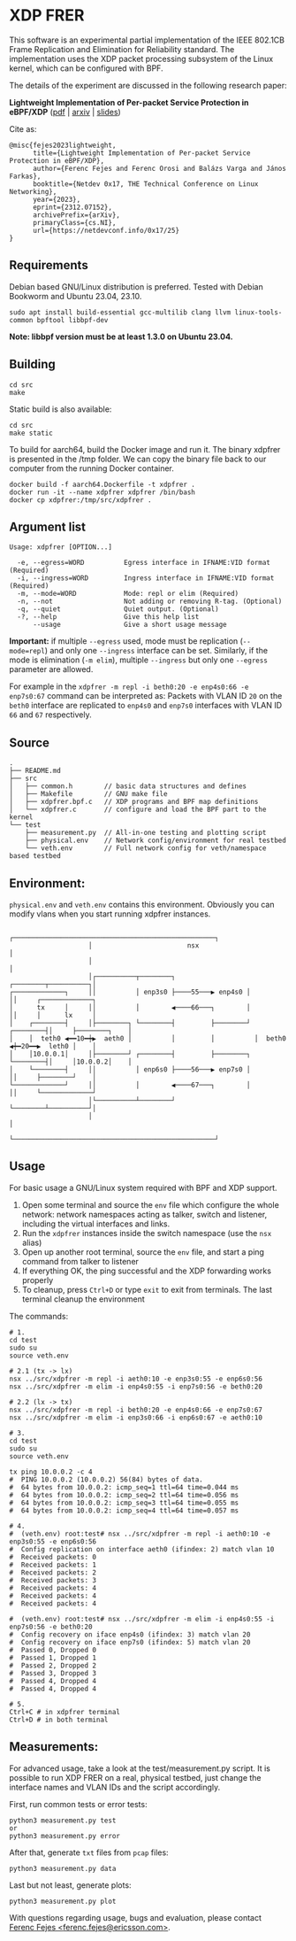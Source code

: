 # XDP FRER

This software is an experimental partial implementation of the IEEE 802.1CB Frame Replication and Elimination for Reliability standard.
The implementation uses the XDP packet processing subsystem of the Linux kernel, which can be configured with BPF.

The details of the experiment are discussed in the following research paper:

__Lightweight Implementation of Per-packet Service Protection in eBPF/XDP__ ([pdf](https://netdevconf.info/0x17/docs/netdev-0x17-paper25-talk-paper.pdf) | [arxiv](https://arxiv.org/abs/2312.07152) | [slides](https://netdevconf.info/0x17/docs/netdev-0x17-paper25-talk-slides/netdev0x17_xdpfrer_slides.pdf))

Cite as:

```
@misc{fejes2023lightweight,
      title={Lightweight Implementation of Per-packet Service Protection in eBPF/XDP}, 
      author={Ferenc Fejes and Ferenc Orosi and Balázs Varga and János Farkas},
      booktitle={Netdev 0x17, THE Technical Conference on Linux Networking},
      year={2023},
      eprint={2312.07152},
      archivePrefix={arXiv},
      primaryClass={cs.NI},
      url={https://netdevconf.info/0x17/25}
}
```

## Requirements

Debian based GNU/Linux distribution is preferred.
Tested with Debian Bookworm and Ubuntu 23.04, 23.10.

```
sudo apt install build-essential gcc-multilib clang llvm linux-tools-common bpftool libbpf-dev
```

**Note: libbpf version must be at least 1.3.0 on Ubuntu 23.04.**

## Building

```
cd src
make
```

Static build is also available:
```
cd src
make static
```

To build for aarch64, build the Docker image and run it. The binary xdpfrer is presented in the /tmp folder. We can copy the binary file back to our computer from the running Docker container.
```
docker build -f aarch64.Dockerfile -t xdpfrer .
docker run -it --name xdpfrer xdpfrer /bin/bash
docker cp xdpfrer:/tmp/src/xdpfrer .
```

## Argument list

```
Usage: xdpfrer [OPTION...]

  -e, --egress=WORD          Egress interface in IFNAME:VID format (Required)
  -i, --ingress=WORD         Ingress interface in IFNAME:VID format (Required)
  -m, --mode=WORD            Mode: repl or elim (Required)
  -n, --not                  Not adding or removing R-tag. (Optional)
  -q, --quiet                Quiet output. (Optional)
  -?, --help                 Give this help list
      --usage                Give a short usage message
```

__Important:__ if multiple `--egress` used, mode must be replication (`--mode=repl`) and only one `--ingress` interface can be set.
Similarly, if the mode is elimination (`-m elim`), multiple `--ingress` but only one `--egress` parameter are allowed.

For example in the `xdpfrer -m repl -i beth0:20 -e enp4s0:66 -e enp7s0:67` command can be interpreted as:
Packets with VLAN ID `20` on the `beth0` interface are replicated to `enp4s0` and `enp7s0` interfaces with VLAN ID `66` and `67` respectively.

## Source

```
.
├── README.md
├── src
│   ├── common.h        // basic data structures and defines
│   ├── Makefile        // GNU make file
│   ├── xdpfrer.bpf.c   // XDP programs and BPF map definitions
│   └── xdpfrer.c       // configure and load the BPF part to the kernel
└── test
    ├── measurement.py  // All-in-one testing and plotting script
    ├── physical.env    // Network config/environment for real testbed
    └── veth.env        // Full network config for veth/namespace based testbed
```

## Environment:

`physical.env` and `veth.env` contains this environment. Obviously you can modify vlans when you start running xdpfrer instances.

```
                    ┌───────────────────────────────────────────────────┐                    
                    │                        nsx                        │                    
                    │                                                   │                    
                    │┌──────────┬────────┐         ┌────────┬──────────┐│                    
┌─────────────┐     ││          │ enp3s0 ├────55───▶ enp4s0 │          ││     ┌─────────────┐
│      tx     │     ││          │        ◀────66───┐        │          ││     │      lx     │
│    ┌────────┤     │├────────┐ └────────┤         ├────────┘ ┌────────┤│     ├────────┐    │
│    │  teth0 ◀━━10━┿▶  aeth0 │          │         │          │  beth0 ◀┿━20━━▶  leth0 │    │
│    │10.0.0.1│     │├────────┘ ┌────────┤         ├────────┐ └────────┤│     │10.0.0.2│    │
│    └────────┤     ││          │ enp6s0 ├────56───▶ enp7s0 │          ││     ├────────┘    │
└─────────────┘     ││          │        ◀────67───┐        │          ││     └─────────────┘
                    │└──────────┴────────┘         └────────┴──────────┘│                    
                    │                                                   │                    
                    └───────────────────────────────────────────────────┘                    
```

## Usage

For basic usage a GNU/Linux system required with BPF and XDP support.

1. Open some terminal and source the `env` file which configure the whole network: network namespaces acting as talker, switch and listener, including the virtual interfaces and links.
2. Run the `xdpfrer` instances inside the switch namespace (use the `nsx` alias)
3. Open up another root terminal, source the `env` file, and start a ping command from talker to listener
4. If everything OK, the ping successful and the XDP forwarding works properly
5. To cleanup, press `Ctrl+D` or type `exit` to exit from terminals. The last terminal cleanup the environment

The commands:

```
# 1.
cd test
sudo su
source veth.env
```

```
# 2.1 (tx -> lx)
nsx ../src/xdpfrer -m repl -i aeth0:10 -e enp3s0:55 -e enp6s0:56
nsx ../src/xdpfrer -m elim -i enp4s0:55 -i enp7s0:56 -e beth0:20

# 2.2 (lx -> tx)
nsx ../src/xdpfrer -m repl -i beth0:20 -e enp4s0:66 -e enp7s0:67
nsx ../src/xdpfrer -m elim -i enp3s0:66 -i enp6s0:67 -e aeth0:10
```

```
# 3.
cd test
sudo su
source veth.env

tx ping 10.0.0.2 -c 4
#  PING 10.0.0.2 (10.0.0.2) 56(84) bytes of data.
#  64 bytes from 10.0.0.2: icmp_seq=1 ttl=64 time=0.044 ms
#  64 bytes from 10.0.0.2: icmp_seq=2 ttl=64 time=0.056 ms
#  64 bytes from 10.0.0.2: icmp_seq=3 ttl=64 time=0.055 ms
#  64 bytes from 10.0.0.2: icmp_seq=4 ttl=64 time=0.057 ms
```

```
# 4.
#  (veth.env) root:test# nsx ../src/xdpfrer -m repl -i aeth0:10 -e enp3s0:55 -e enp6s0:56
#  Config replication on interface aeth0 (ifindex: 2) match vlan 10
#  Received packets: 0
#  Received packets: 1
#  Received packets: 2
#  Received packets: 3
#  Received packets: 4
#  Received packets: 4
#  Received packets: 4

#  (veth.env) root:test# nsx ../src/xdpfrer -m elim -i enp4s0:55 -i enp7s0:56 -e beth0:20
#  Config recovery on iface enp4s0 (ifindex: 3) match vlan 20
#  Config recovery on iface enp7s0 (ifindex: 5) match vlan 20
#  Passed 0, Dropped 0
#  Passed 1, Dropped 1
#  Passed 2, Dropped 2
#  Passed 3, Dropped 3
#  Passed 4, Dropped 4
#  Passed 4, Dropped 4
```

```
# 5.
Ctrl+C # in xdpfrer terminal
Ctrl+D # in both terminal
```

## Measurements:

For advanced usage, take a look at the test/measurement.py script. It is possible to run XDP FRER on a real, physical testbed, just change the interface names and VLAN IDs and the script accordingly.

First, run common tests or error tests:
```
python3 measurement.py test
or
python3 measurement.py error
```

After that, generate `txt` files from `pcap` files:
```
python3 measurement.py data
```

Last but not least, generate plots:
```
python3 measurement.py plot
```

With questions regarding usage, bugs and evaluation, please contact [Ferenc Fejes \<ferenc.fejes@ericsson.com\>](mailto:ferenc.fejes@ericsson.com).
